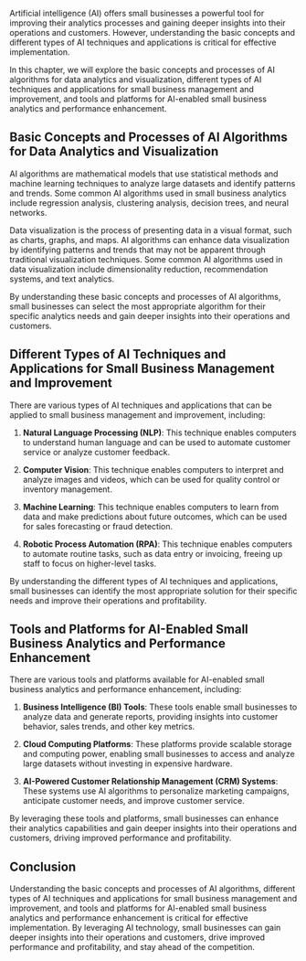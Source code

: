 
Artificial intelligence (AI) offers small businesses a powerful tool for improving their analytics processes and gaining deeper insights into their operations and customers. However, understanding the basic concepts and different types of AI techniques and applications is critical for effective implementation.

In this chapter, we will explore the basic concepts and processes of AI algorithms for data analytics and visualization, different types of AI techniques and applications for small business management and improvement, and tools and platforms for AI-enabled small business analytics and performance enhancement.

Basic Concepts and Processes of AI Algorithms for Data Analytics and Visualization
----------------------------------------------------------------------------------

AI algorithms are mathematical models that use statistical methods and machine learning techniques to analyze large datasets and identify patterns and trends. Some common AI algorithms used in small business analytics include regression analysis, clustering analysis, decision trees, and neural networks.

Data visualization is the process of presenting data in a visual format, such as charts, graphs, and maps. AI algorithms can enhance data visualization by identifying patterns and trends that may not be apparent through traditional visualization techniques. Some common AI algorithms used in data visualization include dimensionality reduction, recommendation systems, and text analytics.

By understanding these basic concepts and processes of AI algorithms, small businesses can select the most appropriate algorithm for their specific analytics needs and gain deeper insights into their operations and customers.

Different Types of AI Techniques and Applications for Small Business Management and Improvement
-----------------------------------------------------------------------------------------------

There are various types of AI techniques and applications that can be applied to small business management and improvement, including:

1. **Natural Language Processing (NLP)**: This technique enables computers to understand human language and can be used to automate customer service or analyze customer feedback.

2. **Computer Vision**: This technique enables computers to interpret and analyze images and videos, which can be used for quality control or inventory management.

3. **Machine Learning**: This technique enables computers to learn from data and make predictions about future outcomes, which can be used for sales forecasting or fraud detection.

4. **Robotic Process Automation (RPA)**: This technique enables computers to automate routine tasks, such as data entry or invoicing, freeing up staff to focus on higher-level tasks.

By understanding the different types of AI techniques and applications, small businesses can identify the most appropriate solution for their specific needs and improve their operations and profitability.

Tools and Platforms for AI-Enabled Small Business Analytics and Performance Enhancement
---------------------------------------------------------------------------------------

There are various tools and platforms available for AI-enabled small business analytics and performance enhancement, including:

1. **Business Intelligence (BI) Tools**: These tools enable small businesses to analyze data and generate reports, providing insights into customer behavior, sales trends, and other key metrics.

2. **Cloud Computing Platforms**: These platforms provide scalable storage and computing power, enabling small businesses to access and analyze large datasets without investing in expensive hardware.

3. **AI-Powered Customer Relationship Management (CRM) Systems**: These systems use AI algorithms to personalize marketing campaigns, anticipate customer needs, and improve customer service.

By leveraging these tools and platforms, small businesses can enhance their analytics capabilities and gain deeper insights into their operations and customers, driving improved performance and profitability.

Conclusion
----------

Understanding the basic concepts and processes of AI algorithms, different types of AI techniques and applications for small business management and improvement, and tools and platforms for AI-enabled small business analytics and performance enhancement is critical for effective implementation. By leveraging AI technology, small businesses can gain deeper insights into their operations and customers, drive improved performance and profitability, and stay ahead of the competition.
